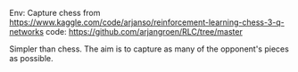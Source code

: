 Env: Capture chess from https://www.kaggle.com/code/arjanso/reinforcement-learning-chess-3-q-networks
code: https://github.com/arjangroen/RLC/tree/master

Simpler than chess. The aim is to capture as many of the opponent's pieces as
possible.
